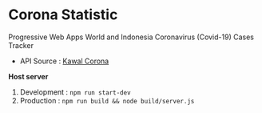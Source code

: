 # Corona Statistic
Progressive Web Apps World and Indonesia Coronavirus (Covid-19) Cases Tracker

- API Source : [Kawal Corona](https://kawalcorona.com/api/)

**Host server**
1. Development : `npm run start-dev`
2. Production : `npm run build && node build/server.js`